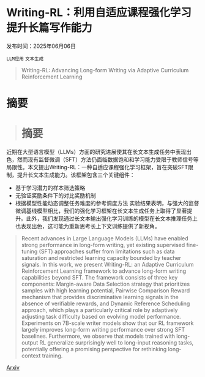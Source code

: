 # Writing-RL：利用自适应课程强化学习提升长篇写作能力

发布时间：2025年06月06日

`LLM应用` `文本生成`

> Writing-RL: Advancing Long-form Writing via Adaptive Curriculum Reinforcement Learning

# 摘要

> # 摘要
近期在大型语言模型（LLMs）方面的研究进展使其在长文本生成任务中表现出色，然而现有监督微调（SFT）方法仍面临数据饱和和学习能力受限于教师信号等局限性。本文提出Writing-RL：一种自适应课程强化学习框架，旨在突破SFT限制，提升长文本生成能力。该框架包含三个关键组件：
- 基于学习潜力的样本筛选策略
- 无验证奖励条件下的对比奖励机制
- 根据模型性能动态调整任务难度的参考调度方法
实验结果表明，与强大的监督微调基线模型相比，我们的强化学习框架在长文本生成任务上取得了显著提升。此外，我们发现通过长文本输出强化学习训练的模型在长文本推理任务上也表现出色，这可能为重新思考长上下文训练提供了新视角。


> Recent advances in Large Language Models (LLMs) have enabled strong performance in long-form writing, yet existing supervised fine-tuning (SFT) approaches suffer from limitations such as data saturation and restricted learning capacity bounded by teacher signals. In this work, we present Writing-RL: an Adaptive Curriculum Reinforcement Learning framework to advance long-form writing capabilities beyond SFT. The framework consists of three key components: Margin-aware Data Selection strategy that prioritizes samples with high learning potential, Pairwise Comparison Reward mechanism that provides discriminative learning signals in the absence of verifiable rewards, and Dynamic Reference Scheduling approach, which plays a particularly critical role by adaptively adjusting task difficulty based on evolving model performance. Experiments on 7B-scale writer models show that our RL framework largely improves long-form writing performance over strong SFT baselines. Furthermore, we observe that models trained with long-output RL generalize surprisingly well to long-input reasoning tasks, potentially offering a promising perspective for rethinking long-context training.

[Arxiv](https://arxiv.org/abs/2506.05760)